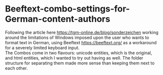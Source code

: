 # Beeftext-combo-settings-for-German-content-authors
Following the article here https://tgm-online.de/blog/sonderzeichen working around the limitations of Windows imposed upon the user who wants to format text in German, using Beeftext https://beeftext.org/ as a workaround for a severely limited keyboard input.<br>
The Combos come in two flavours: unicode entities, which is the original, and html entities, which I wanted to try out having as well. The folder structure for separating them made more sense than keeping them next to each other.
